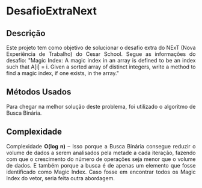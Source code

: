 ﻿# DesafioExtraNext

## Descrição
<p align="justify">
  Este projeto tem como objetivo de solucionar o desafio extra do NExT (Nova Experiência de Trabalho) do Cesar School. 
  Segue as informações do desafio:
  "Magic Index: A magic index in an array is defined to be an index such that A[i] = i. Given a sorted array of distinct integers, write a method to find a magic index, if one       exists, in the array."
</p>

## Métodos Usados
<p align="justify">
  Para chegar na melhor solução deste problema, foi utilizado o algoritmo de Busca Binária.
</p>

## Complexidade
<p align="justify">
  Complexidade <b>O(log n)</b> –  Isso porque a Busca Binária consegue reduzir o volume de dados a serem analisados pela metade a cada iteração, fazendo com que o crescimento do número de operações seja menor que o volume de dados. E também porque a busca é de apenas um elemento que fosse identificado como Magic Index. Caso fosse em encontrar todos os Magic Index do vetor, seria feita outra abordagem.
</p>
